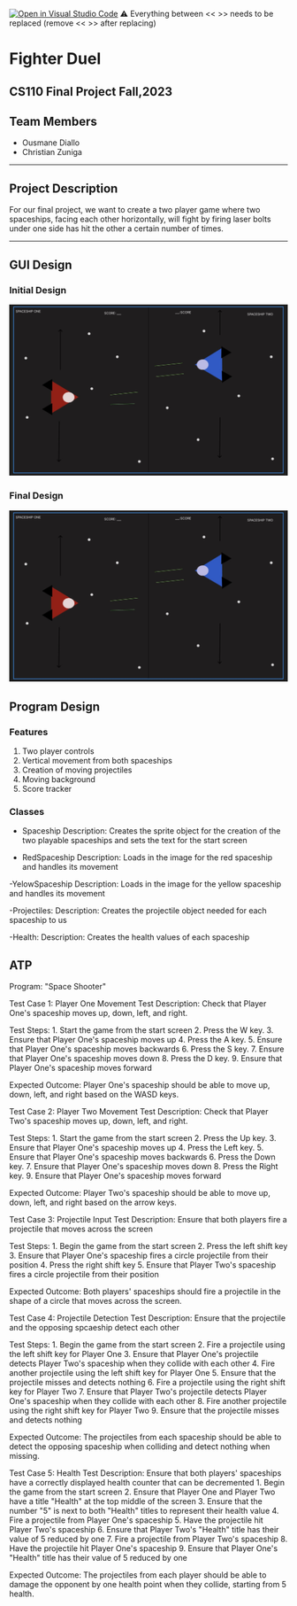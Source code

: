 [![Open in Visual Studio Code](https://classroom.github.com/assets/open-in-vscode-718a45dd9cf7e7f842a935f5ebbe5719a5e09af4491e668f4dbf3b35d5cca122.svg)](https://classroom.github.com/online_ide?assignment_repo_id=12862594&assignment_repo_type=AssignmentRepo)
:warning: Everything between << >> needs to be replaced (remove << >> after replacing)

# Fighter Duel
## CS110 Final Project  Fall,2023

## Team Members

- Ousmane Diallo
- Christian Zuniga

***

## Project Description

For our final project, we want to create a two player game where two spaceships, facing each other horizontally, will fight by firing laser bolts under one side has hit the other a certain number of times.

***    

## GUI Design

### Initial Design

![initial gui](assets/Initial_GUI.jpg)

### Final Design

![final gui](assets/Initial_GUI.jpg)

## Program Design

### Features

1. Two player controls
2. Vertical movement from both spaceships
3. Creation of moving projectiles
4. Moving background
5. Score tracker

### Classes

- Spaceship
Description: Creates the sprite object for the creation of the two playable spaceships and sets the text for the start screen

- RedSpaceship
Description: Loads in the image for the red spaceship and handles its movement

-YelowSpaceship
Description: Loads in the image for the yellow spaceship and handles its movement

-Projectiles:
Description: Creates the projectile object needed for each spaceship to us

-Health:
Description: Creates the health values of each spaceship

## ATP

Program: "Space Shooter"

Test Case 1: Player One Movement
Test Description: Check that Player One's spaceship moves up, down, left, and right.

Test Steps:
    1. Start the game from the start screen
    2. Press the W key.
    3. Ensure that Player One's spaceship moves up
    4. Press the A key.
    5. Ensure that Player One's spaceship moves backwards
    6. Press the S key.
    7. Ensure that Player One's spaceship moves down
    8. Press the D key.
    9. Ensure that Player One's spaceship moves forward
    
Expected Outcome: Player One's spaceship should be able to move up, down, left, and right based on the WASD keys.


Test Case 2: Player Two Movement
Test Description: Check that Player Two's spaceship moves up, down, left, and right.

Test Steps:
    1. Start the game from the start screen
    2. Press the Up key.
    3. Ensure that Player One's spaceship moves up
    4. Press the Left key.
    5. Ensure that Player One's spaceship moves backwards
    6. Press the Down key.
    7. Ensure that Player One's spaceship moves down
    8. Press the Right key.
    9. Ensure that Player One's spaceship moves forward
    
Expected Outcome: Player Two's spaceship should be able to move up, down, left, and right based on the arrow keys.


Test Case 3: Projectile Input 
Test Description: Ensure that both players fire a projectile that moves across the screen

Test Steps:
    1. Begin the game from the start screen
    2. Press the left shift key
    3. Ensure that Player One's spaceship fires a circle projectile from their position
    4. Press the right shift key
    5. Ensure that Player Two's spaceship fires a circle projectile from their position
    
Expected Outcome: Both players' spaceships should fire a projectile in the shape of a circle that moves across the screen.

Test Case 4: Projectile Detection
Test Description: Ensure that the projectile and the opposing spcaeship detect each other

Test Steps:
    1. Begin the game from the start screen
    2. Fire a projectile using the left shift key for Player One
    3. Ensure that Player One's projectile detects Player Two's spaceship when they collide with each other
    4. Fire another projectile using the left shift key for Player One
    5. Ensure that the projectile misses and detects nothing
    6. Fire a projectile using the right shift key for Player Two
    7. Ensure that Player Two's projectile detects Player One's spaceship when they collide with each other
    8. Fire another projectile using the right shift key for Player Two
    9. Ensure that the projectile misses and detects nothing
    
Expected Outcome: The projectiles from each spaceship should be able to detect the opposing spaceship when colliding and detect nothing when missing.

Test Case 5: Health
Test Description: Ensure that both players' spaceships have a correctly displayed health counter that can be decremented
    1. Begin the game from the start screen
    2. Ensure that Player One and Player Two have a title "Health" at the top middle of the screen
    3. Ensure that the number "5" is next to both "Health" titles to represent their health value
    4. Fire a projectile from Player One's spaceship
    5. Have the projectile hit Player Two's spaceship
    6. Ensure that Player Two's "Health" title has their value of 5 reduced by one
    7. Fire a projectile from Player Two's spaceship
    8. Have the projectile hit Player One's spaceship
    9. Ensure that Player One's "Health" title has their value of 5 reduced by one

Expected Outcome: The projectiles from each player should be able to damage the opponent by one health point when they collide, starting from 5 health.

